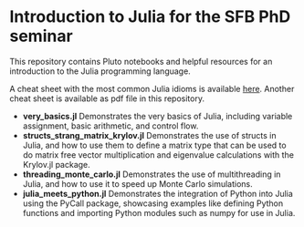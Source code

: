# Introduction to Julia for the SFB PhD seminar

This repository contains Pluto notebooks and helpful resources for an introduction to the Julia programming language.

A cheat sheet with the most common Julia idioms is available [here](https://cheatsheet.juliadocs.org/). Another cheat sheet is available as pdf file in this repository.

- **very_basics.jl** Demonstrates the very basics of Julia, including variable assignment, basic arithmetic, and control flow.
- **structs_strang_matrix_krylov.jl** Demonstrates the use of structs in Julia, and how to use them to define a matrix type that can be used to do matrix free vector multiplication and eigenvalue calculations with the Krylov.jl package.
- **threading_monte_carlo.jl** Demonstrates the use of multithreading in Julia, and how to use it to speed up Monte Carlo simulations.
- **julia_meets_python.jl** Demonstrates the integration of Python into Julia using the PyCall package, showcasing examples like defining Python functions and importing Python modules such as numpy for use in Julia.